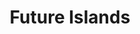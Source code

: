 ---
title: "Future Islands"
summary: "Future Islands is an American synth-pop band based in Baltimore, Maryland, comprising Gerrit Welmers , William Cashion , Samuel T. Herring , and Michael Lowry . The band was formed in January 2006 by Welmers, Cashion and Herring—the remaining members of the performance art college band Art Lord & the Self-Portraits—and drummer Erick Murillo.Future Islands came to prominence in 2014 with their fourth album Singles released by 4AD. Its lead single \"Seasons \" was considered the best song of 2014 by Pitchfork, and NME and its performance at the Late Show with David Letterman in March 2014, became the most-viewed video on the show's YouTube page."
slug: "future-islands"
image: "future-islands.jpg"
apple_music_artist_url: "https://music.apple.com/gb/artist/future-islands/288437518"
wikipedia_url: "https://en.wikipedia.org/wiki/Future_Islands"
---